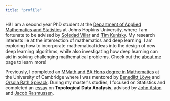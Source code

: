 ```yaml
---
title: "profile"
---
```

Hi! I am a second year PhD student at the [Department of Applied Mathematics and Statistics](https://engineering.jhu.edu/ams/) at Johns Hopkins University, where I am fortunate to be advised by [Soledad Villar](https://www.ams.jhu.edu/villar/) and [Tim Kunisky](http://www.kunisky.com/). My research interests lie at the intersection of mathematics and deep learning. I am exploring how to incorporate mathematical ideas into the design of new deep learning algorithms, while also investigating how deep learning can aid in solving challenging mathematical problems. Check out the [about me](https://yuxinma98.github.io/about/) page to learn more!

Previously, I completed an [MMath and BA Hons degree in Mathematics](https://www.maths.cam.ac.uk/undergrad/undergrad) at the University of Cambridge where I was mentored by [Benedikt Löwe](https://www.math.uni-hamburg.de/home/loewe/) and [Orsola Rath Spivack](https://www.damtp.cam.ac.uk/user/or100/). During my master's studies, I focused on Statistics and completed an [essay](https://1drv.ms/b/c/e03f4172bb13adf9/EfmtE7tyQT8ggOCNmQAAAAABhfVBbB6fDku2oiO60cYQzw) on **Topological Data Analysis**, advised by [John Aston](https://www.statslab.cam.ac.uk/~jada2/) and [Jacob Rasmussen](https://www.dpmms.cam.ac.uk/~jar60/).
